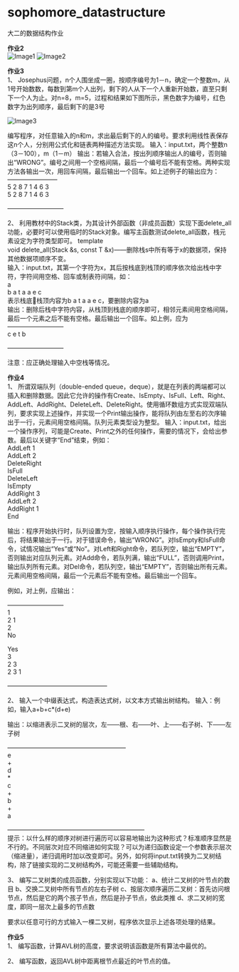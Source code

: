 # sophomore_datastructure
大二的数据结构作业

**作业2**  
![Image1](https://raw.githubusercontent.com/lidmir/sophomore_datastructure/master/img/%E4%B8%8A%E6%9C%BA%E4%BD%9C%E4%B8%9A2.1-2.3.jpg)
![Image2](https://raw.githubusercontent.com/lidmir/sophomore_datastructure/master/img/%E4%B8%8A%E6%9C%BA%E4%BD%9C%E4%B8%9A2.4.jpg)

**作业3**  
1、
Josephus问题，n个人围坐成一圈，按顺序编号为1－n，确定一个整数m，从1号开始数数，每数到第m个人出列，剩下的人从下一个人重新开始数，直至只剩下一个人为止。对n=8，m=5，过程和结果如下图所示，黑色数字为编号，红色数字为出列顺序，最后剩下的是3号

![Image3](https://raw.githubusercontent.com/lidmir/sophomore_datastructure/master/img/pic3.png)

编写程序，对任意输入的n和m，求出最后剩下的人的编号。要求利用线性表保存这n个人，分别用公式化和链表两种描述方法实现。
输入：input.txt，两个整数n（3－100），m（1－m）
输出：若输入合法，按出列顺序输出人的编号，否则输出“WRONG”。编号之间用一个空格间隔，最后一个编号后不能有空格。两种实现方法各输出一次，用回车间隔，最后输出一个回车。如上述例子的输出应为：  
――――――――  
5 2 8 7 1 4 6 3  
5 2 8 7 1 4 6 3  

―――――――――

2、
利用教材中的Stack类，为其设计外部函数（非成员函数）实现下面delete_all功能，必要时可以使用临时的Stack对象。编写主函数测试delete_all函数，栈元素设定为字符类型即可。
template <class T>  
void delete_all(Stack<T> &s, const T &x)——删除栈s中所有等于x的数据项，保持其他数据项顺序不变。  
输入：input.txt，其第一个字符为x，其后按栈底到栈顶的顺序依次给出栈中字符，字符间用空格、回车或制表符间隔，如：  
a    
b a t a a e c    
表示栈底栈顶内容为b a t a a e c，要删除内容为a  
输出：删除后栈中字符内容，从栈顶到栈底的顺序即可，相邻元素间用空格间隔，最后一个元素之后不能有空格。最后输出一个回车。如上例，应为  
―――――――――  
c e t b  
  
―――――――――  

注意：应正确处理输入中空栈等情况。

**作业4**  
1、
所谓双端队列（double-ended queue，deque），就是在列表的两端都可以插入和删除数据。因此它允许的操作有Create、IsEmpty、IsFull、Left、Right、AddLeft、AddRight、DeleteLeft、DeleteRight。使用循环数组方式实现双端队列，要求实现上述操作，并实现一个Print输出操作，能将队列由左至右的次序输出于一行，元素间用空格间隔。队列元素类型设为整型。
输入：input.txt，给出一个操作序列，可能是Create、Print之外的任何操作，需要的情况下，会给出参数。最后以关键字“End”结束，例如：  
AddLeft	1  
AddLeft	2  
DeleteRight  
IsFull  
DeleteLeft  
IsEmpty  
AddRight 3  
AddLeft 2  
AddRight 1  
End  

输出：程序开始执行时，队列设置为空，按输入顺序执行操作，每个操作执行完后，将结果输出于一行。对于错误命令，输出“WRONG”。对IsEmpty和IsFull命令，试情况输出“Yes”或“No”。对Left和Right命令，若队列空，输出“EMPTY”，否则输出对应队列元素。对Add命令，若队列满，输出“FULL”，否则调用Print，输出队列所有元素。对Del命令，若队列空，输出“EMPTY”，否则输出所有元素。元素间用空格间隔，最后一个元素后不能有空格。最后输出一个回车。

例如，对上例，应输出：

―――――――――  
1  
2 1  
2  
No  
  
Yes  
3  
2 3  
2 3 1  
  
――――――――――――――――  

2、
输入一个中缀表达式，构造表达式树，以文本方式输出树结构。
输入：例如，输入a+b+c*(d+e)

输出：以缩进表示二叉树的层次，左——根、右——叶、上——右子树、下——左子树

―――――――――――――――――――  
			e	  		
		+	  	
			d  			
	*	  
		c  		
+  
		b  
	+	  
		a  
  
――――――――――――――――――――――  
提示：以什么样的顺序对树进行遍历可以容易地输出为这种形式？标准顺序显然是不行的。不同层次对应不同缩进如何实现？可以为递归函数设定一个参数表示层次（缩进量），递归调用时加以改变即可。另外，如何将input.txt转换为二叉树结构，除了链接实现的二叉树结构外，可能还需要一些辅助结构。



3、
编写二叉树类的成员函数，分别实现以下功能：
a、统计二叉树的叶节点的数目
b、交换二叉树中所有节点的左右子树
c、按层次顺序遍历二叉树：首先访问根节点，然后是它的两个孩子节点，然后是孙子节点，依此类推
d、求二叉树的宽度，即同一层次上最多的节点数

要求以任意可行的方式输入一棵二叉树，程序依次显示上述各项处理的结果。

**作业5**  
1、
编写函数，计算AVL树的高度，要求说明该函数是所有算法中最优的。

2、
编写函数，返回AVL树中距离根节点最近的叶节点的值。
